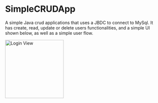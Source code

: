 # SimpleCRUDApp
A simple Java crud applications that uses a JBDC to connect to MySql. It has create, read, update or delete users functionalities, and a simple UI shown below, as well as a simple user flow.

<div style="display: inline-block;">
  <img src="/Apphotos//SimpleCRUDAppPhotos/1 - UserCreation.png.jpg" alt="Login View" width="190"/>
</div>
